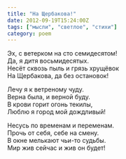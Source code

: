 ```yaml
---
title: "На Щербакова!"
date: 2012-09-19T15:24:00Z
tags: ["мысли", "светлое", "стихи"]
category: poem
---
```


Эх, с ветерком на сто семидесятом!  
Да, я дитя восьмидесятых.  
Несёт сквозь пыль и грязь хрущёвок  
На Щербакова, да без остановок!

Лечу я к ветреному чуду.  
Верна была, и верной буду.  
В крови горит огонь текилы,  
Люблю я город мой дождливый!

Несусь по временам и переменам.  
Прочь от себя, себе на смену.  
В окне мелькают чьи-то судьбы.  
Мир жив сейчас и жив он будет!  
